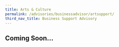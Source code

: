 ```yaml
---
title: Arts & Culture
permalink: /advisories/businessadvisor/artsupport/
third_nav_title: Business Support Advisory
---
```


## **Coming Soon...**
